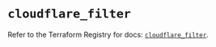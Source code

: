 # `cloudflare_filter`

Refer to the Terraform Registry for docs: [`cloudflare_filter`](https://registry.terraform.io/providers/cloudflare/cloudflare/4.51.0/docs/resources/filter).
